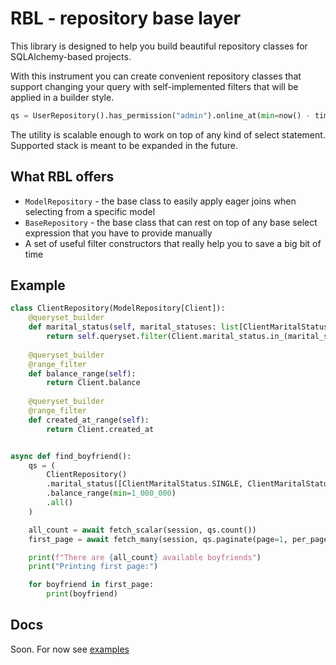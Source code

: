 # RBL - repository base layer

This library is designed to help you build beautiful repository classes for SQLAlchemy-based projects.

With this instrument you can create convenient repository classes that support changing your query with self-implemented filters that will be applied in a builder style.

```python
qs = UserRepository().has_permission("admin").online_at(min=now() - timedelta(minutes=30))
```

The utility is scalable enough to work on top of any kind of select statement. Supported stack is meant to be expanded in the future.

## What RBL offers

* `ModelRepository` - the base class to easily apply eager joins when selecting from a specific model
* `BaseRepository` - the base class that can rest on top of any base select expression that you have to provide manually
* A set of useful filter constructors that really help you to save a big bit of time

## Example

```python
class ClientRepository(ModelRepository[Client]):
    @queryset_builder
    def marital_status(self, marital_statuses: list[ClientMaritalStatus]):
        return self.queryset.filter(Client.marital_status.in_(marital_statuses))
    
    @queryset_builder
    @range_filter
    def balance_range(self):
        return Client.balance
    
    @queryset_builder
    @range_filter
    def created_at_range(self):
        return Client.created_at


async def find_boyfriend():
    qs = (
        ClientRepository()
        .marital_status([ClientMaritalStatus.SINGLE, ClientMaritalStatus.DIVORCED])
        .balance_range(min=1_000_000)
        .all()
    )

    all_count = await fetch_scalar(session, qs.count())
    first_page = await fetch_many(session, qs.paginate(page=1, per_page=10))

    print(f"There are {all_count} available boyfriends")
    print("Printing first page:")

    for boyfriend in first_page:
        print(boyfriend)
```

## Docs

Soon. For now see [examples](/examples/)

